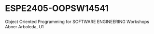 # ESPE2405-OOPSW14541
Object Oriented Programming for SOFTWARE ENGINEERING Workshops Abner Arboleda, U1
